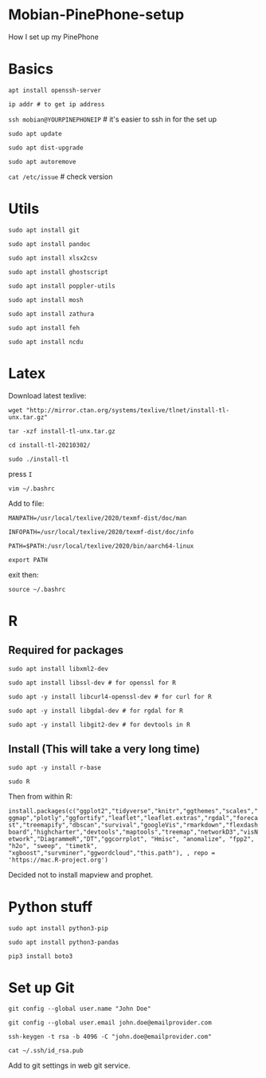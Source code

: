 # Mobian-PinePhone-setup
How I set up my PinePhone

# Basics

``apt install openssh-server``

``ip addr # to get ip address``

``ssh mobian@YOURPINEPHONEIP`` # it's easier to ssh in for the set up

``sudo apt update``

``sudo apt dist-upgrade``

``sudo apt autoremove``

``cat /etc/issue`` # check version

# Utils

``sudo apt install git`` 

``sudo apt install pandoc``

``sudo apt install xlsx2csv``

``sudo apt install ghostscript``

``sudo apt install poppler-utils``

``sudo apt install mosh``

``sudo apt install zathura``

``sudo apt install feh``

``sudo apt install ncdu``

# Latex

Download latest texlive:

``wget "http://mirror.ctan.org/systems/texlive/tlnet/install-tl-unx.tar.gz"``


``tar -xzf install-tl-unx.tar.gz``

``cd install-tl-20210302/``

``sudo ./install-tl``

press ``I``

``vim ~/.bashrc``

Add to file:

``MANPATH=/usr/local/texlive/2020/texmf-dist/doc/man``

``INFOPATH=/usr/local/texlive/2020/texmf-dist/doc/info``

``PATH=$PATH:/usr/local/texlive/2020/bin/aarch64-linux``

``export PATH``

exit then:

``source ~/.bashrc``

# R

## Required for packages

``sudo apt install libxml2-dev``

``sudo apt install libssl-dev # for openssl for R``

``sudo apt -y install libcurl4-openssl-dev # for curl for R``

``sudo apt -y install libgdal-dev # for rgdal for R``

``sudo apt -y install libgit2-dev # for devtools in R``

## Install (This will take a very long time)

``sudo apt -y install r-base``

``sudo R``

Then from within R:

``install.packages(c("ggplot2","tidyverse","knitr","ggthemes","scales","ggmap","plotly","ggfortify","leaflet","leaflet.extras","rgdal","forecast","treemapify","dbscan","survival","googleVis","rmarkdown","flexdashboard","highcharter","devtools","maptools","treemap","networkD3","visNetwork","DiagrammeR","DT","ggcorrplot", "Hmisc", "anomalize", "fpp2", "h2o", "sweep", "timetk", "xgboost","survminer","ggwordcloud","this.path"), , repo = 'https://mac.R-project.org')``

Decided not to install mapview and prophet.


# Python stuff

``sudo apt install python3-pip``

``sudo apt install python3-pandas``

``pip3 install boto3``

# Set up Git

``git config --global user.name "John Doe"``

``git config --global user.email john.doe@emailprovider.com``

``ssh-keygen -t rsa -b 4096 -C "john.doe@emailprovider.com"``

``cat ~/.ssh/id_rsa.pub``

Add to git settings in web git service.
